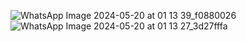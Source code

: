 ![WhatsApp Image 2024-05-20 at 01 13 39_f0880026](https://github.com/BradleyGe/Health-Care-Expenditure-Tableau-Project-/assets/141160516/f6841d13-2282-4b1a-82b8-15ffed5eb23f)
![WhatsApp Image 2024-05-20 at 01 13 27_3d27fffa](https://github.com/BradleyGe/Health-Care-Expenditure-Tableau-Project-/assets/141160516/8d93ad63-0e23-4ca3-b856-0361c9d29307)
